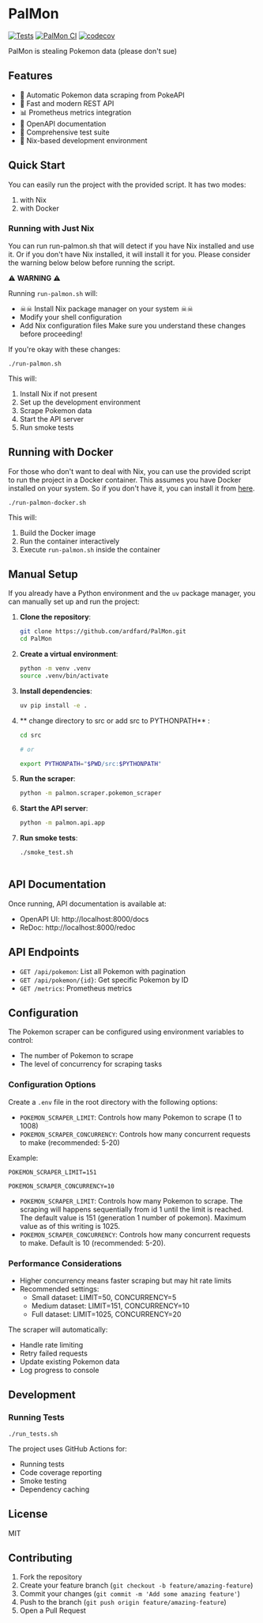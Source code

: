 # PalMon

[![Tests](https://github.com/ardfard/PalMon/actions/workflows/test.yml/badge.svg)](https://github.com/ardfard/PalMon/actions/workflows/test.yml)
[![PalMon CI](https://github.com/ardfard/PalMon/actions/workflows/palmon.yml/badge.svg)](https://github.com/ardfard/PalMon/actions/workflows/palmon.yml)
[![codecov](https://codecov.io/gh/ardfard/PalMon/branch/main/graph/badge.svg)](https://codecov.io/gh/ardfard/PalMon)

PalMon is stealing Pokemon data (please don't sue)

## Features

- 🔄 Automatic Pokemon data scraping from PokeAPI
- 🚀 Fast and modern REST API
- 📊 Prometheus metrics integration
- 📝 OpenAPI documentation
- 🧪 Comprehensive test suite
- 🔧 Nix-based development environment

## Quick Start

You can easily run the project with the provided script. It has two modes:

1. with Nix
2. with Docker

### Running with Just Nix

You can run run-palmon.sh that will detect if you have Nix installed and use it. Or if you don't have Nix installed, it will install it for you. Please consider the warning below below before running the script.

⚠️ **WARNING** ⚠️

Running `run-palmon.sh` will:
- ☠☠ Install Nix package manager on your system ☠☠
- Modify your shell configuration
- Add Nix configuration files
Make sure you understand these changes before proceeding!

If you're okay with these changes: 

```
./run-palmon.sh
```

This will:
1. Install Nix if not present
2. Set up the development environment
3. Scrape Pokemon data
4. Start the API server
5. Run smoke tests

## Running with Docker

For those who don't want to deal with Nix, you can use the provided script to run the project in a Docker container.
This assumes you have Docker installed on your system. So if you don't have it, you can install it from [here](https://docs.docker.com/get-docker/).

```
./run-palmon-docker.sh
```

This will:
1. Build the Docker image
2. Run the container interactively
3. Execute `run-palmon.sh` inside the container

## Manual Setup

If you already have a Python environment and the `uv` package manager, you can manually set up and run the project:

1. **Clone the repository**:
   ```bash
   git clone https://github.com/ardfard/PalMon.git
   cd PalMon
   ```

1. **Create a virtual environment**:
   ```bash
   python -m venv .venv
   source .venv/bin/activate
   ```

1. **Install dependencies**:
   ```bash
   uv pip install -e .
   ```

1. ** change directory to src or add src to PYTHONPATH** :
   ```bash
   cd src

   # or

   export PYTHONPATH="$PWD/src:$PYTHONPATH"
   ```

1. **Run the scraper**:
   ```bash
   python -m palmon.scraper.pokemon_scraper
   ```

1. **Start the API server**:
   ```bash
   python -m palmon.api.app
   ```

1. **Run smoke tests**:
   ```bash
   ./smoke_test.sh
 
   ```

## API Documentation

Once running, API documentation is available at:
- OpenAPI UI: http://localhost:8000/docs
- ReDoc: http://localhost:8000/redoc

## API Endpoints

- `GET /api/pokemon`: List all Pokemon with pagination
- `GET /api/pokemon/{id}`: Get specific Pokemon by ID
- `GET /metrics`: Prometheus metrics

## Configuration

The Pokemon scraper can be configured using environment variables to control:
- The number of Pokemon to scrape
- The level of concurrency for scraping tasks

### Configuration Options

Create a `.env` file in the root directory with the following options:

* `POKEMON_SCRAPER_LIMIT`: Controls how many Pokemon to scrape (1 to 1008)
* `POKEMON_SCRAPER_CONCURRENCY`: Controls how many concurrent requests to make (recommended: 5-20)

Example:

```env
POKEMON_SCRAPER_LIMIT=151

POKEMON_SCRAPER_CONCURRENCY=10
```

- `POKEMON_SCRAPER_LIMIT`: Controls how many Pokemon to scrape. The scraping will happens sequentially from id 1 until the limit is reached. The default value is 151 (generation 1 number of pokemon). Maximum value as of this writing is 1025.
- `POKEMON_SCRAPER_CONCURRENCY`: Controls how many concurrent requests to make. Default is 10 (recommended: 5-20).

### Performance Considerations

- Higher concurrency means faster scraping but may hit rate limits
- Recommended settings:
  - Small dataset: LIMIT=50, CONCURRENCY=5
  - Medium dataset: LIMIT=151, CONCURRENCY=10
  - Full dataset: LIMIT=1025, CONCURRENCY=20

The scraper will automatically:
- Handle rate limiting
- Retry failed requests
- Update existing Pokemon data
- Log progress to console


## Development

### Running Tests

```
./run_tests.sh
```

The project uses GitHub Actions for:
- Running tests
- Code coverage reporting
- Smoke testing
- Dependency caching

## License

MIT

## Contributing

1. Fork the repository
2. Create your feature branch (`git checkout -b feature/amazing-feature`)
3. Commit your changes (`git commit -m 'Add some amazing feature'`)
4. Push to the branch (`git push origin feature/amazing-feature`)
5. Open a Pull Request

